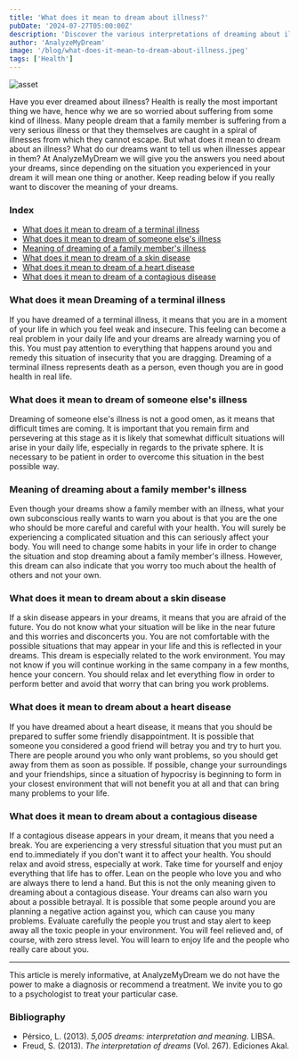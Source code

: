 ```yaml
---
title: 'What does it mean to dream about illness?'
pubDate: '2024-07-27T05:00:00Z'
description: 'Discover the various interpretations of dreaming about illness, from terminal illness to heart disease, and how these dreams reflect your fears and anxieties.'
author: 'AnalyzeMyDream'
image: '/blog/what-does-it-mean-to-dream-about-illness.jpeg'
tags: ['Health']
---
```


![asset](/blog/what-does-it-mean-to-dream-about-illness.jpeg)

Have you ever dreamed about illness? Health is really the most important thing we have, hence why we are so worried about suffering from some kind of illness. Many people dream that a family member is suffering from a very serious illness or that they themselves are caught in a spiral of illnesses from which they cannot escape. But what does it mean to dream about an illness? What do our dreams want to tell us when illnesses appear in them? At AnalyzeMyDream we will give you the answers you need about your dreams, since depending on the situation you experienced in your dream it will mean one thing or another. Keep reading below if you really want to discover the meaning of your dreams.

### Index

- [What does it mean to dream of a terminal illness](#what-does-it-mean-to-dream-of-a-terminal-illness)
- [What does it mean to dream of someone else's illness](#what-does-it-mean-to-dream-of-another-person's-illness)
- [Meaning of dreaming of a family member's illness](#meaning-of-dreaming-of-a-family-illness)
- [What does it mean to dream of a skin disease](#what-does-it-mean-to-dream-of-a-skin-disease)
- [What does it mean to dream of a heart disease](#what-does-it-mean-to-dream-of-a-heart-disease)
- [What does it mean to dream of a contagious disease](#what-does-it-mean-to-dream-of-a-contagious-disease)

### What does it mean Dreaming of a terminal illness

If you have dreamed of a terminal illness, it means that you are in a moment of your life in which you feel weak and insecure. This feeling can become a real problem in your daily life and your dreams are already warning you of this. You must pay attention to everything that happens around you and remedy this situation of insecurity that you are dragging. Dreaming of a terminal illness represents death as a person, even though you are in good health in real life.

### What does it mean to dream of someone else's illness

Dreaming of someone else's illness is not a good omen, as it means that difficult times are coming. It is important that you remain firm and persevering at this stage as it is likely that somewhat difficult situations will arise in your daily life, especially in regards to the private sphere. It is necessary to be patient in order to overcome this situation in the best possible way.

### Meaning of dreaming about a family member's illness

Even though your dreams show a family member with an illness, what your own subconscious really wants to warn you about is that you are the one who should be more careful and careful with your health. You will surely be experiencing a complicated situation and this can seriously affect your body. You will need to change some habits in your life in order to change the situation and stop dreaming about a family member's illness. However, this dream can also indicate that you worry too much about the health of others and not your own.

### What does it mean to dream about a skin disease

If a skin disease appears in your dreams, it means that you are afraid of the future. You do not know what your situation will be like in the near future and this worries and disconcerts you. You are not comfortable with the possible situations that may appear in your life and this is reflected in your dreams. This dream is especially related to the work environment. You may not know if you will continue working in the same company in a few months, hence your concern. You should relax and let everything flow in order to perform better and avoid that worry that can bring you work problems.

### What does it mean to dream about a heart disease

If you have dreamed about a heart disease, it means that you should be prepared to suffer some friendly disappointment. It is possible that someone you considered a good friend will betray you and try to hurt you. There are people around you who only want problems, so you should get away from them as soon as possible. If possible, change your surroundings and your friendships, since a situation of hypocrisy is beginning to form in your closest environment that will not benefit you at all and that can bring many problems to your life.

### What does it mean to dream about a contagious disease

If a contagious disease appears in your dream, it means that you need a break. You are experiencing a very stressful situation that you must put an end to.immediately if you don't want it to affect your health. You should relax and avoid stress, especially at work. Take time for yourself and enjoy everything that life has to offer. Lean on the people who love you and who are always there to lend a hand. But this is not the only meaning given to dreaming about a contagious disease. Your dreams can also warn you about a possible betrayal. It is possible that some people around you are planning a negative action against you, which can cause you many problems. Evaluate carefully the people you trust and stay alert to keep away all the toxic people in your environment. You will feel relieved and, of course, with zero stress level. You will learn to enjoy life and the people who really care about you.

---

This article is merely informative, at AnalyzeMyDream we do not have the power to make a diagnosis or recommend a treatment. We invite you to go to a psychologist to treat your particular case.

### Bibliography

- Pérsico, L. (2013). *5,005 dreams: interpretation and meaning*. LIBSA.
- Freud, S. (2013). *The interpretation of dreams* (Vol. 267). Ediciones Akal.